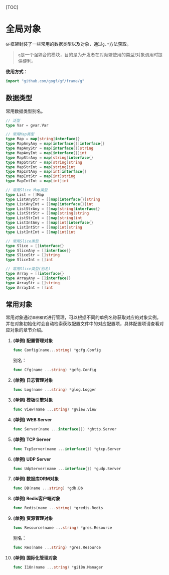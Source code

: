 
[TOC]


# 全局对象

`GF`框架封装了一些常用的数据类型以及对象，通过`g.*`方法获取。

> `g`是一个强耦合的模块，目的是为开发者在对频繁使用的类型/对象调用时提供便利。

**使用方式**：
```go
import "github.com/gogf/gf/frame/g"
```

## 数据类型

常用数据类型别名。

```go
// 泛型
type Var = gvar.Var

// 常用Map类型
type Map = map[string]interface{}
type MapAnyAny = map[interface{}]interface{}
type MapAnyStr = map[interface{}]string
type MapAnyInt = map[interface{}]int
type MapStrAny = map[string]interface{}
type MapStrStr = map[string]string
type MapStrInt = map[string]int
type MapIntAny = map[int]interface{}
type MapIntStr = map[int]string
type MapIntInt = map[int]int

// 常用Slice Map类型
type List = []Map
type ListAnyStr = []map[interface{}]string
type ListAnyInt = []map[interface{}]int
type ListStrAny = []map[string]interface{}
type ListStrStr = []map[string]string
type ListStrInt = []map[string]int
type ListIntAny = []map[int]interface{}
type ListIntStr = []map[int]string
type ListIntInt = []map[int]int

// 常用Slice类型
type Slice = []interface{}
type SliceAny = []interface{}
type SliceStr = []string
type SliceInt = []int

// 常用Slice类型(别名)
type Array = []interface{}
type ArrayAny = []interface{}
type ArrayStr = []string
type ArrayInt = []int
```

## 常用对象

常用对象通过`单例模式`进行管理，可以根据不同的单例名称获取对应的对象实例。并在对象初始化时会自动检索获取配置文件中的对应配置项，具体配置项请查看对应对象的章节介绍。

1. **(单例) 配置管理对象**
	```go
    func Config(name...string) *gcfg.Config
    ```
    别名：
    ```go
    func Cfg(name ...string) *gcfg.Config
    ```
1. **(单例) 日志管理对象**
	```go
    func Log(name ...string) *glog.Logger
    ```
1. **(单例) 模板引擎对象**
	```go
    func View(name ...string) *gview.View
    ```
1. **(单例) WEB Server**
	```go
    func Server(name ...interface{}) *ghttp.Server
    ```
1. **(单例) TCP Server**
	```go
    func TcpServer(name ...interface{}) *gtcp.Server
    ```
1. **(单例) UDP Server**
	```go
    func UdpServer(name ...interface{}) *gudp.Server
    ```
1. **(单例) 数据库ORM对象**
	```go
    func DB(name ...string) *gdb.Db
    ```
1. **(单例) Redis客户端对象**
	```go
    func Redis(name ...string) *gredis.Redis
    ```
1. **(单例) 资源管理对象**
	```go
    func Resource(name ...string) *gres.Resource
    ```
    别名：
    ```go
    func Res(name ...string) *gres.Resource
    ```
1. **(单例) 国际化管理对象**
	```go
    func I18n(name ...string) *gi18n.Manager
    ```

